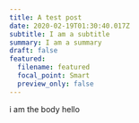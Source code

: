 ```yaml
---
title: A test post
date: 2020-02-19T01:30:40.017Z
subtitle: I am a subtitle
summary: I am a summary
draft: false
featured:
  filename: featured
  focal_point: Smart
  preview_only: false
---
```

i am the body hello
